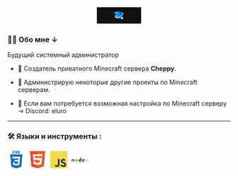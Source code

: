 <!-- BLOG-POST-LIST:START -->

<div id="header" align="center">
  <img src="https://github.com/nowenc/nowenc/blob/main/banner.png" width="100"/>
</div>

### 🧑‍💻 Обо мне ↓

Будущий системный администратор

- 💙 Создатель приватного Minecraft сервера **Cheppy.**

- 💚 Администрирую некоторые другие проекты по Minecraft серверам.

- 💛 Если вам потребуется возможная настройка по Minecraft серверу -> Discord: eluro

---

### 🛠️ Языки и инструменты :
<div>
  <img src="https://github.com/devicons/devicon/blob/master/icons/css3/css3-plain-wordmark.svg"  title="CSS3" alt="CSS" width="40" height="40"/>&nbsp;
  <img src="https://github.com/devicons/devicon/blob/master/icons/html5/html5-original.svg" title="HTML5" alt="HTML" width="40" height="40"/>&nbsp;
  <img src="https://github.com/devicons/devicon/blob/master/icons/javascript/javascript-original.svg" title="JavaScript" alt="JavaScript" width="40" height="40"/>&nbsp;
  <img src="https://github.com/devicons/devicon/blob/master/icons/nodejs/nodejs-original-wordmark.svg" title="NodeJS" alt="NodeJS" width="40" height="40"/>&nbsp;
</div>

<!-- BLOG-POST-LIST:END -->
